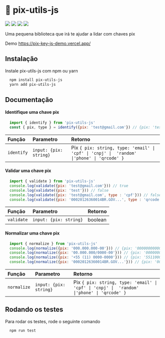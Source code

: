 
# 💸 pix-utils-js

![](https://img.shields.io/npm/dw/pix-utils-js)
![](https://img.shields.io/npm/v/pix-utils-js)
![](https://img.shields.io/github/contributors/paulohenriquesn/pix-utils-js)
![](https://img.shields.io/npm/l/pix-utils-js)

Uma pequena biblioteca que irá te ajudar a lidar com chaves pix

Demo https://pix-key-js-demo.vercel.app/


## Instalação

Instale pix-utils-js com npm ou yarn

```bash
  npm install pix-utils-js
  yarn add pix-utils-js
```
    
## Documentação

#### Identifique uma chave pix

```js
  import { identify } from 'pix-utils-js'
  const { pix, type } = identify({pix: 'test@gmail.com'}) // {pix: 'test@gmail.com', type: 'email'}
```

| Função   | Parametro       | Retorno                           |
| :---------- | :--------- | :---------------------------------- |
| `identify` | `input: {pix: string}` | Pix `{ pix: string, type: 'email' \|  'cpf' \| 'cnpj' \|  'random' \|'phone' \| 'qrcode' }` |

#### Validar uma chave pix

```js
  import { validate } from 'pix-utils-js'
  console.log(validate({pix: 'test@gmail.com'})) // true
  console.log(validate({pix: 'test'})) // false
  console.log(validate({pix: 'test@gmail.com', type : 'cpf'})) // false
  console.log(validate({pix: '00020126360014BR.GOV...', type : 'qrcode'})) // true
  ```

| Função   | Parametro       | Retorno                           |
| :---------- | :--------- | :---------------------------------- |
| `validate` | `input: {pix: string}` | boolean |

#### Normalizar uma chave pix

```js
  import { normalize } from 'pix-utils-js'
  console.log(normalize({pix: '000.000.000-00'})) // {pix: '00000000000', type: 'cpf'}
  console.log(normalize({pix: '00.000.000/0000-00'})) // {pix: '00000000000000', type: 'cnpj'}
  console.log(normalize({pix: '+55 (11) 0000-0000'})) // {pix: '551100000000', type: 'phone'}
  console.log(normalize({pix: '00020126360014BR.GOV...'})) // {pix: '00020126360014BR.GOV...', type: 'qrcode'}
  ```

| Função   | Parametro       | Retorno                           |
| :---------- | :--------- | :---------------------------------- |
| `normalize` | `input: {pix: string}` | Pix `{ pix: string, type: 'email' \|  'cpf' \| 'cnpj' \|  'random' \|'phone' \| 'qrcode' }` |



## Rodando os testes

Para rodar os testes, rode o seguinte comando

```bash
  npm run test
```


